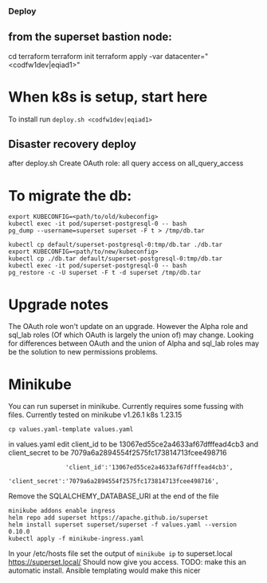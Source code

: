 ### Deploy
## from the superset bastion node:
cd terraform
terraform init
terraform apply -var datacenter="<codfw1dev|eqiad1>"

# When k8s is setup, start here
To install run `deploy.sh <codfw1dev|eqiad1>`

## Disaster recovery deploy
after deploy.sh Create OAuth role:
all query access on all_query_access

# To migrate the db:
```
export KUBECONFIG=<path/to/old/kubeconfig>
kubectl exec -it pod/superset-postgresql-0 -- bash
pg_dump --username=superset superset -F t > /tmp/db.tar

kubectl cp default/superset-postgresql-0:tmp/db.tar ./db.tar
export KUBECONFIG=<path/to/new/kubeconfig>
kubectl cp ./db.tar default/superset-postgresql-0:tmp/db.tar
kubectl exec -it pod/superset-postgresql-0 -- bash
pg_restore -c -U superset -F t -d superset /tmp/db.tar
```

# Upgrade notes
The OAuth role won't update on an upgrade. However the Alpha role and sql_lab roles (Of which OAuth is largely the union of) may change. Looking for differences between OAuth and the union of Alpha and sql_lab roles may be the solution to new permissions problems.


# Minikube
You can run superset in minikube. Currently requires some fussing with files. Currently tested on minikube v1.26.1 k8s 1.23.15
```
cp values.yaml-template values.yaml
```
in values.yaml edit client_id to be 13067ed55ce2a4633af67dfffead4cb3 and client_secret to be 7079a6a2894554f2575fc173814713fcee498716
```
                'client_id':'13067ed55ce2a4633af67dfffead4cb3',
                'client_secret':'7079a6a2894554f2575fc173814713fcee498716',
```
Remove the SQLALCHEMY_DATABASE_URI at the end of the file
```
minikube addons enable ingress
helm repo add superset https://apache.github.io/superset
helm install superset superset/superset -f values.yaml --version 0.10.0
kubectl apply -f minikube-ingress.yaml
```
In your /etc/hosts file set the output of `minikube ip` to superset.local
https://superset.local/
Should now give you access.
TODO: make this an automatic install. Ansible templating would make this nicer
